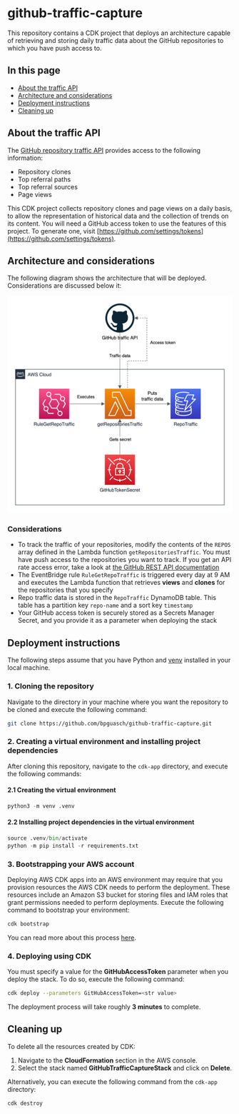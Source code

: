 # github-traffic-capture
This repository contains a CDK project that deploys an architecture capable of retrieving and storing daily traffic data about the GitHub repositories to which you have push access to.

## In this page
- [About the traffic API](#about-the-traffic-api)
- [Architecture and considerations](#architecture-and-considerations)
- [Deployment instructions](#deployment-instructions)
- [Cleaning up](#cleaning-up)

## About the traffic API

The [GitHub repository traffic API](https://docs.github.com/en/rest/metrics/traffic) provides access to the following information:
- Repository clones
- Top referral paths
- Top referral sources
- Page views

This CDK project collects repository clones and page views on a daily basis, to allow the representation of historical data and the collection of trends on its content.
You will need a GitHub access token to use the features of this project. To generate one, visit [https://github.com/settings/tokens](https://github.com/settings/tokens).

## Architecture and considerations

The following diagram shows the architecture that will be deployed. Considerations are discussed below it:

![Architecture diagram](images/architecture.png)

### Considerations

- To track the traffic of your repositories, modify the contents of the `REPOS` array defined in the Lambda function `getRepositoriesTraffic`. You must have push access to the repositories you want to track. If you get an API rate access error, take a look at [the GitHub REST API documentation](https://docs.github.com/en/rest/overview/resources-in-the-rest-api#rate-limiting)
- The EventBridge rule `RuleGetRepoTraffic` is triggered every day at 9 AM and executes the Lambda function that retrieves **views** and **clones** for the repositories that you specify
- Repo traffic data is stored in the `RepoTraffic` DynamoDB table. This table has a partition key `repo-name` and a sort key `timestamp`
- Your GitHub access token is securely stored as a Secrets Manager Secret, and you provide it as a parameter when deploying the stack

## Deployment instructions

The following steps assume that you have Python and [venv](https://docs.python.org/3/library/venv.html) installed in your local machine.

### 1. Cloning the repository

Navigate to the directory in your machine where you want the repository to be cloned and execute the following command:

```bash
git clone https://github.com/bpguasch/github-traffic-capture.git
```

### 2. Creating a virtual environment and installing project dependencies

After cloning this repository, navigate to the `cdk-app` directory, and execute the following commands:

#### 2.1 Creating the virtual environment

```python
python3 -m venv .venv
```

#### 2.2 Installing project dependencies in the virtual environment

```python
source .venv/bin/activate
python -m pip install -r requirements.txt
```

### 3. Bootstrapping your AWS account

Deploying AWS CDK apps into an AWS environment may require that you provision resources the AWS CDK needs to perform the deployment. These resources include an Amazon S3 bucket for storing files and IAM roles that grant permissions needed to perform deployments. Execute the following command to bootstrap your environment:

```bash
cdk bootstrap
```

You can read more about this process [here](https://docs.aws.amazon.com/cdk/v2/guide/bootstrapping.html).

### 4. Deploying using CDK

You must specify a value for the **GitHubAccessToken** parameter when you deploy the stack. To do so, execute the following command:

```bash
cdk deploy --parameters GitHubAccessToken=<str value>
```

The deployment process will take roughly **3 minutes** to complete.

## Cleaning up

To delete all the resources created by CDK:

1. Navigate to the **CloudFormation** section in the AWS console.
2. Select the stack named **GitHubTrafficCaptureStack** and click on **Delete**.

Alternatively, you can execute the following command from the `cdk-app` directory:

```bash
cdk destroy
```